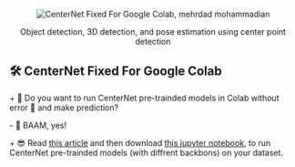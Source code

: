 <p align="center">
  <img style='width: 200px, hight:100px' src="https://github.com/mehrdad-dev/CenterNet-Fixed-For-Colab/blob/master/images/centernet-in-colab.png" alt="CenterNet Fixed For Google Colab, mehrdad mohammadian" />
</p>

<div align=center> Object detection, 3D detection, and pose estimation using center point detection </div>

## 🛠 CenterNet Fixed For Google Colab 
 
\+ 🤔  Do you want to run CenterNet pre-trainded models in Colab without error 🐞 and make prediction?

\- 🤯 BAAM, yes!

\+ 😎 Read [this article]() and then download [this jupyter notebook](), to run CenterNet pre-trainded models (with diffrent backbons) on your dataset.

